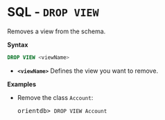 
# SQL - `DROP VIEW`

Removes a view from the schema.

**Syntax**

```sql
DROP VIEW <viewName>
```

- **`<viewName>`** Defines the view you want to remove.


**Examples**

- Remove the class `Account`:

  <pre>
  orientdb> <code class="lang-sql userinput">DROP VIEW Account</code>
  </pre>
